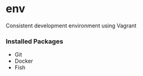 # env
Consistent development environment using Vagrant

### Installed Packages

- Git
- Docker
- Fish
